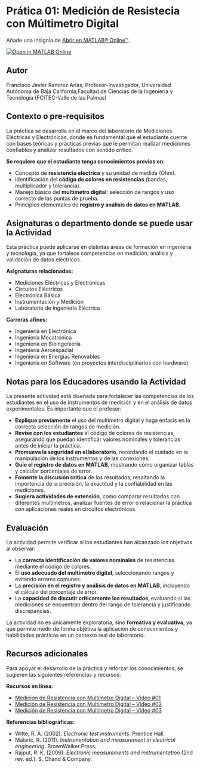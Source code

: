 # Prática 01: Medición de Resistecia con Múltimetro Digital

Añade una insignia de [Abrir en MATLAB&reg; Online&trade;](https://www.mathworks.com/products/matlab-online/git.html).

[![Open in MATLAB Online](https://www.mathworks.com/images/responsive/global/open-in-matlab-online.svg)](https://matlab.mathworks.com/open/github/v1?repo=Francisco-Javier-Ramirez-Arias/Mediciones_Electricas_y_Electronicas)
<!-- Agrega el icono de "File Exchange" al README si este repositorio también aparece en File Exchange mediante la función "Connect to GitHub" -->
<!-- Agrega el icono de "Abrir en MATLAB Online" al README para abrir un archivo específico en MATLAB Online -->

## Autor
Francisco Javier Ramírez Arias, Profesor-Investigador, Universidad Autónoma de Baja California,Facultad de Ciencias de la Ingeniería y Tecnología (FCITEC-Valle de las Palmas)

## Contexto o pre-requisitos
La práctica se desarrolla en el marco del laboratorio de Mediciones Eléctricas y Electrónicas, donde es fundamental que el estudiante cuente con bases teóricas y prácticas previas que le permitan realizar mediciones confiables y analizar resultados con sentido crítico.

**Se requiere que el estudiante tenga conocimientos previos en:**

 - Concepto de **resistencia eléctrica** y su unidad de medida (Ohm).  
- Identificación del **código de colores en resistencias** (bandas, multiplicador y tolerancia).  
- Manejo básico del **multímetro digital**: selección de rangos y uso correcto de las puntas de prueba.  
- Principios elementales de **registro y análisis de datos en MATLAB**.  

## Asignaturas o departmento donde se puede usar la Actividad
Esta práctica puede aplicarse en distintas áreas de formación en ingeniería y tecnología, ya que fortalece competencias en medición, análisis y validación de datos eléctricos.

**Asignaturas relacionadas:**  
- Mediciones Eléctricas y Electrónicas  
- Circuitos Eléctricos  
- Electrónica Básica  
- Instrumentación y Medición  
- Laboratorio de Ingeniería Eléctrica  

**Carreras afines:**  
- Ingeniería en Electrónica  
- Ingeniería Mecatrónica  
- Ingeniería en Bioingeniería  
- Ingeniería Aeroespacial  
- Ingeniería en Energías Renovables  
- Ingeniería en Software (en proyectos interdisciplinarios con hardware)  


## Notas para los Educadores usando la Actividad
La presente actividad está diseñada para fortalecer las competencias de los estudiantes en el uso de instrumentos de medición y en el análisis de datos experimentales. Es importante que el profesor:  

- **Explique previamente** el uso del multímetro digital y haga énfasis en la correcta selección de rangos de medición.  
- **Revise con los estudiantes** el código de colores de resistencias, asegurando que puedan identificar valores nominales y tolerancias antes de iniciar la práctica.  
- **Promueva la seguridad en el laboratorio**, recordando el cuidado en la manipulación de los instrumentos y de las conexiones.  
- **Guíe el registro de datos en MATLAB**, mostrando cómo organizar tablas y calcular porcentajes de error.  
- **Fomente la discusión crítica** de los resultados, resaltando la importancia de la precisión, la exactitud y la confiabilidad en las mediciones.  
- **Sugiera actividades de extensión**, como comparar resultados con diferentes multímetros, analizar fuentes de error o relacionar la práctica con aplicaciones reales en circuitos electrónicos.  

## Evaluación
La actividad permite verificar si los estudiantes han alcanzado los objetivos al observar:  

- La **correcta identificación de valores nominales** de resistencias mediante el código de colores.  
- El **uso adecuado del multímetro digital**, seleccionando rangos y evitando errores comunes.  
- La **precisión en el registro y análisis de datos en MATLAB**, incluyendo el cálculo del porcentaje de error.  
- La **capacidad de discutir críticamente los resultados**, evaluando si las mediciones se encuentran dentro del rango de tolerancia y justificando discrepancias.  

La actividad no es únicamente exploratoria, sino **formativa y evaluativa**, ya que permite medir de forma objetiva la aplicación de conocimientos y habilidades prácticas en un contexto real de laboratorio.  

## Recursos adicionales
Para apoyar el desarrollo de la práctica y reforzar los conocimientos, se sugieren las siguientes referencias y recursos:  

**Recursos en línea:**  
- [Medición de Resistencia con Multímetro Digital – Video #01](https://www.youtube.com/watch?v=1bohzeqWW8I)  
- [Medición de Resistencia con Multímetro Digital – Video #02](https://www.youtube.com/watch?v=nK1MXBbL1rs)  
- [Medición de Resistencia con Multímetro Digital – Video #03](https://www.youtube.com/watch?v=XQgtIPUVack&t=3s)  

**Referencias bibliográficas:**  
- Witte, R. A. (2002). *Electronic test instruments*. Prentice Hall.  
- Malarić, R. (2011). *Instrumentation and measurement in electrical engineering*. BrownWalker Press.  
- Rajput, R. K. (2009). *Electronic measurements and instrumentation* (2nd rev. ed.). S. Chand & Company.  


